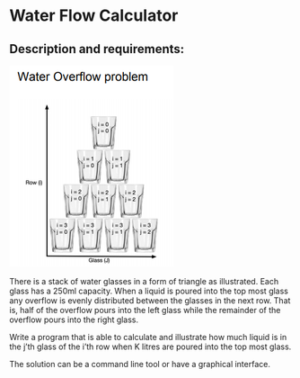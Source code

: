 # Water Flow Calculator


## Description and requirements:

![image info](./images/water_overflow_problem.png)

There is a stack of water glasses in a form of triangle as illustrated. Each glass has a 250ml capacity.
When a liquid is poured into the top most glass any overflow is evenly distributed between the
glasses in the next row. That is, half of the overflow pours into the left glass while the remainder of the
overflow pours into the right glass.

Write a program that is able to calculate and illustrate how much liquid is in the j’th glass of the i’th row when K litres are poured into the top most glass.

The solution can be a command line tool or have a graphical interface.

